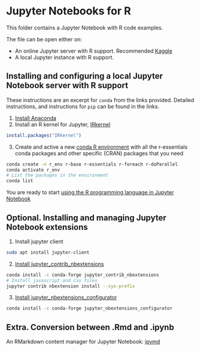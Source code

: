 # Jupyter Notebooks for R

This folder contains a Jupyter Notebook with R code examples. 

The file can be open either on:
- An online Jupyter server with R support. Recommended [Kaggle](https://www.kaggle.com/)
- A local Jupyter instance with R support.


## Installing and configuring a local Jupyter Notebook server with R support

These instructions are an excerpt for `conda` from the links provided. Detailed instructions, and instructions for `pip` can be found in the links.

1. [Install Anaconda](https://docs.anaconda.com/anaconda/install/)
2. Install an R kernel for Jupyter, [IRkernel](https://irkernel.github.io/installation/)
```R
install.packages("IRkernel")
```
3. Create and active a new [conda R environment](https://docs.anaconda.com/anaconda/user-guide/tasks/using-r-language/) with all the r-essentials conda packages and other specific (CRAN) packages that you need
```bash
conda create -n r_env r-base r-essentials r-foreach r-doParallel
conda activate r_env
# List the packages in the environment
conda list
```

You are ready to start [using the R programming language in Jupyter Notebook](https://docs.anaconda.com/anaconda/navigator/tutorials/r-lang/)


## Optional. Installing and managing Jupyter Notebook extensions

1. Install jupyter client
```bash
sudo apt install jupyter-client
```

2. [Install jupyter_contrib_nbextensions](https://jupyter-contrib-nbextensions.readthedocs.io/en/latest/install.html)
```bash
conda install -c conda-forge jupyter_contrib_nbextensions
# Install javascript and css files
jupyter contrib nbextension install --sys-prefix
```

3. [Install jupyter_nbextensions_configurator](https://github.com/Jupyter-contrib/jupyter_nbextensions_configurator)
```bash
conda install -c conda-forge jupyter_nbextensions_configurator
```

## Extra. Conversion between .Rmd and .ipynb
An RMarkdown content manager for Jupyter Notebook: [ipymd](https://github.com/grst/ipymd)
